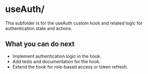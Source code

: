 # useAuth/

This subfolder is for the useAuth custom hook and related logic for authentication state and actions.

## What you can do next
- Implement authentication logic in the hook.
- Add tests and documentation for the hook.
- Extend the hook for role-based access or token refresh. 